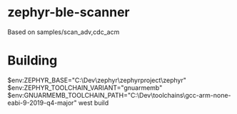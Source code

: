 # zephyr-ble-scanner
Based on samples/scan_adv,cdc_acm

# Building
$env:ZEPHYR_BASE="C:\Dev\zephyr\zephyrproject\zephyr"
$env:ZEPHYR_TOOLCHAIN_VARIANT="gnuarmemb"
$env:GNUARMEMB_TOOLCHAIN_PATH="C:\Dev\toolchains\gcc-arm-none-eabi-9-2019-q4-major"
west build